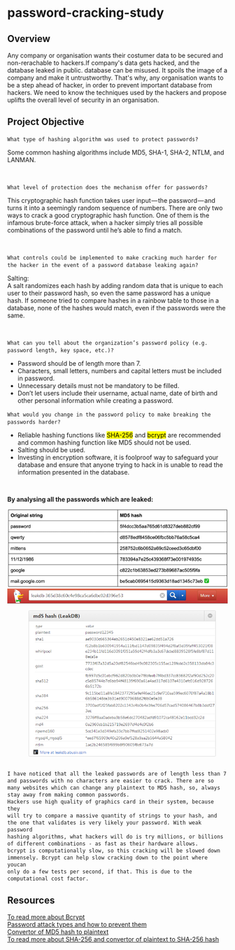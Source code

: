password-cracking-study
=======================
Overview
--------
<p>Any company or organisation wants their costumer data to be secured and non-rerachable to hackers.If 
company's data gets hacked, and the database leaked in public. database can be misused. It  spoils 
the image of a company and make it untrustworthy. That's why, any organisation wants to be a step ahead 
of hacker, in order to prevent important database from hackers. We need to know the techniques used by 
the hackers and propose uplifts the overall level of security in an organisation.</p>

Project Objective
-----------------
`What type of hashing algorithm was used to protect passwords?`

<p>Some common hashing algorithms include MD5, SHA-1, SHA-2, NTLM, and LANMAN.</p><br>

`What level of protection does the mechanism offer for passwords?`

<p>This cryptographic hash function takes user input — the password — and turns it into a seemingly 
random sequence of numbers. There are only two ways to crack a good cryptographic hash function. 
One of them is the infamous brute-force attack, when a hacker simply tries all possible combinations
of the password until he’s able to find a match.</p><br>

`What controls could be implemented to make cracking much harder for the hacker in the event of a password database leaking again?`

<p>Salting:<br>
A salt randomizes each hash by adding random data that is unique to each user to their password hash,
so even the same password has a unique hash. If someone tried to compare hashes in a rainbow table to
those in a database, none of the hashes would match, even if the passwords were the same.</p><br>

`What can you tell about the organization’s password policy (e.g. password length, key space, etc.)?` <br>
  - Password should be of length more than 7.<br>
  - Characters, small letters, numbers and capital letters must be included in password.<br>
  - Unnecessary details must not be mandatory to be filled.<br>
  - Don’t let users include their username, actual name, date of birth and other personal information while creating a password.<br>
  
`What would you change in the password policy to make breaking the passwords harder?`
  - Reliable hashing functions like <mark>SHA-256</mark> and <mark>bcrypt</mark> are recommended and 
    common hashing function like MD5 should not be used.<br>
  - Salting should be used. <br>
  - Investing in encryption software, it is foolproof way to safeguard your database and ensure that
    anyone trying to hack in is unable to read the information presented in the database.<br>
<br>


**By analysing all the passwords which are leaked:**<br>

![Datasheet of leaked password](./datasheet(1).png)<br>
![Datasheet2 of leaked password](./datasheet(2).png)

```
I have noticed that all the leaked passwords are of length less than 7 
and passwords with no characters are easier to crack. There are so
many websites which can change any plaintext to MD5 hash, so, always 
stay away from making common passwords. 
Hackers use high quality of graphics card in their system, because they 
will try to compare a massive quantity of strings to your hash, and 
the one that validates is very likely your password. With weak password
hashing algorithms, what hackers will do is try millions, or billions 
of different combinations - as fast as their hardware allows.
bcrypt is computationally slow, so this cracking will be slowed down
immensely. Bcrypt can help slow cracking down to the point where youcan 
only do a few tests per second, if that. This is due to the computational cost factor.
```

Resources
---------
[To read more about Bcrypt](https://security.stackexchange.com/questions/61385/the-brute-force-resistence-of-bcrypt-versus-md5-for-password-hashing/61387#61387)<br>
[Password attack types and how to prevent them](https://threatmodeler.com/top-5-password-attack-types-and-how-to-prevent-them/)<br>
[Convertor of MD5 hash to plaintext](https://md5decrypt.net/en/)<br>
[To read more about SHA-256 and convertor of plaintext to SHA-256 hash](https://www.movable-type.co.uk/scripts/sha256.html)<br>
